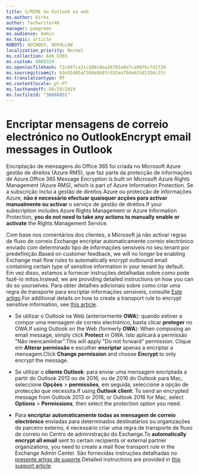 ```yaml
---
title: S/MIME do Outlook na web
ms.author: kirks
author: Techwriter40
manager: pamgreen
ms.audience: Admin
ms.topic: article
ROBOTS: NOINDEX, NOFOLLOW
localization_priority: Normal
ms.collection: Adm_O365
ms.custom: 9000329
ms.openlocfilehash: f2c047ca31c586c0aa36701e6e7ca9976cfd1734
ms.sourcegitcommit: b3e55405af384e868fcd32ea794eb15d1356c3fc
ms.translationtype: MT
ms.contentlocale: pt-PT
ms.lasthandoff: 08/29/2019
ms.locfileid: "36666851"
---
```

# <a name="encrypt-email-messages-in-outlook"></a><span data-ttu-id="bbe73-102">Encriptar mensagens de correio electrónico no Outlook</span><span class="sxs-lookup"><span data-stu-id="bbe73-102">Encrypt email messages in Outlook</span></span>

<span data-ttu-id="bbe73-103">Encriptação de mensagens do Office 365 foi criada no Microsoft Azure gestão de direitos (Azure RMS), que faz parte da protecção de informações de Azure.</span><span class="sxs-lookup"><span data-stu-id="bbe73-103">Office 365 Message Encryption is built on Microsoft Azure Rights Management (Azure RMS), which is part of Azure Information Protection.</span></span> <span data-ttu-id="bbe73-104">Se a subscrição inclui a gestão de direitos Azure ou protecção de informações Azure, **não é necessário efectuar quaisquer acções para activar manualmente ou activar** o serviço de gestão de direitos.</span><span class="sxs-lookup"><span data-stu-id="bbe73-104">If your subscription includes Azure Rights Management or Azure Information Protection, **you do not need to take any actions to manually enable or activate** the Rights Management Service.</span></span>

<span data-ttu-id="bbe73-105">Com base nos comentários dos clientes, a Microsoft já não activar regras de fluxo de correio Exchange encriptar automaticamente correio electrónico enviado com determinado tipo de informações sensíveis no seu tenant por predefinição.</span><span class="sxs-lookup"><span data-stu-id="bbe73-105">Based on customer feedback, we will no longer be enabling Exchange mail flow rules to automatically encrypt outbound email containing certain type of sensitive information in your tenant by default.</span></span> <span data-ttu-id="bbe73-106">Em vez disso, estamos a fornecer instruções detalhadas sobre como pode fazê-lo mitos.</span><span class="sxs-lookup"><span data-stu-id="bbe73-106">Instead, we are providing detailed instructions on how you can do so yourselves.</span></span> <span data-ttu-id="bbe73-107">Para obter detalhes adicionais sobre como criar uma regra de transporte para encriptar informações sensíveis, consulte [Este artigo](https://aka.ms/OmeEtr).</span><span class="sxs-lookup"><span data-stu-id="bbe73-107">For additional details on how to create a transport rule to encrypt sensitive information, see [this article](https://aka.ms/OmeEtr).</span></span>

- <span data-ttu-id="bbe73-108">Se utilizar o Outlook na Web (anteriormente **OWA**): quando estiver a compor uma mensagem de correio electrónico, basta clicar **proteger** no OWA.</span><span class="sxs-lookup"><span data-stu-id="bbe73-108">If using Outlook on the Web (formerly **OWA**): When composing an email message, simply click **Protect** in OWA.</span></span> <span data-ttu-id="bbe73-109">Isto aplicará a permissão "Não reencaminhar".</span><span class="sxs-lookup"><span data-stu-id="bbe73-109">This will apply "Do not forward" permission.</span></span> <span data-ttu-id="bbe73-110">Clique em **Alterar permissão** e escolher **encriptar** apenas a encriptar a mensagem.</span><span class="sxs-lookup"><span data-stu-id="bbe73-110">Click **Change permission** and choose **Encrypt** to only encrypt the message.</span></span>

- <span data-ttu-id="bbe73-111">Se utilizar o **cliente Outlook**: para enviar uma mensagem encriptada a partir do Outlook 2013 ou de 2016, ou de 2016 do Outlook para Mac, seleccione **Opções** > **permissões**, em seguida, seleccione a opção de protecção que necessita.</span><span class="sxs-lookup"><span data-stu-id="bbe73-111">If using **Outlook client**: To send an encrypted message from Outlook 2013 or 2016, or Outlook 2016 for Mac, select **Options** > **Permissions**, then select the protection option you need.</span></span>

- <span data-ttu-id="bbe73-112">Para **encriptar automaticamente todas as mensagem de correio electrónico** enviadas para determinados destinatários ou organizações de parceiro externo, é necessário criar uma regra de transporte de fluxo de correio no Centro de administração do Exchange.</span><span class="sxs-lookup"><span data-stu-id="bbe73-112">To **automatically encrypt all email** sent to certain recipients or external partner organizations, you need to create a mail flow transport rule in the Exchange Admin Center.</span></span> <span data-ttu-id="bbe73-113">São fornecidas instruções detalhadas no [presente artigo de suporte](https://docs.microsoft.com/office365/securitycompliance/define-mail-flow-rules-to-encrypt-email#create-a-mail-flow-rule-to-encrypt-email-messages-with-the-new-ome-capabilities).</span><span class="sxs-lookup"><span data-stu-id="bbe73-113">Detailed instructions are provided in [this support article](https://docs.microsoft.com/office365/securitycompliance/define-mail-flow-rules-to-encrypt-email#create-a-mail-flow-rule-to-encrypt-email-messages-with-the-new-ome-capabilities).</span></span>

